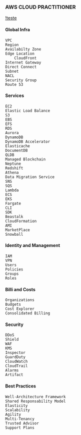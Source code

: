 ### AWS CLOUD PRACTITIONER

[!teste](http://google.com)

#### Global Infra
	VPC
	Region
	Availabilty Zone
	Edge Location
		CloudFront
	Internet Gateway
	Direct Connect
	Subnet
	NACL
	Security Group
	Route 53

#### Services

	EC2
	Elastic Load Balance
	S3
	EBS
	EFS
	RDS
	Aurora
	DynamoDB
	DynamoDB Accelerator
	Elasticache
	DocumentDB
	QLDB
	Managed Blockchain
	Neptune
	Redshift
	Athena
	Data Migration Service
	SNS
	SQS
	Lambda
	ECS
	EKS
	Fargate
	CLI
	SDK
	Beastalk
	CloudFormation
	AMI
	MarketPlace
	Snowball
	
#### Identity and Management

	IAM
	VPN
	Users
	Policies
	Groups
	Roles

#### Billi and Costs

	Organizations
	Budgets
	Cost Explorer
	Consolidated Billing
	
#### Security

	DDoS
	Shield
	WAF
	KMS
	Inspector
	GuardDuty
	CloudWatch
	CloudTrail
	Alarms
	Artifact

#### Best Practices

	Well-Architecture Framework
	Shared Responsability Model
	Elasticity
	Scalability
	Agility
	Multi-Tenancy
	Trusted Advisor
	Support Plans




